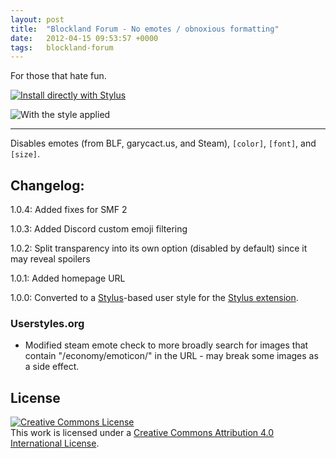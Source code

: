 ```yaml
---
layout: post
title:  "Blockland Forum - No emotes / obnoxious formatting"
date:   2012-04-15 09:53:57 +0000
tags:   blockland-forum
---
```


For those that hate fun.

[![Install directly with Stylus](https://img.shields.io/badge/Install%20directly%20with-Stylus-00adad.svg)](/userstyles/files/blf-no-formatting.user.css)

![With the style applied](/userstyles/img/64168_after.png)

---

Disables emotes (from BLF, garycact.us, and Steam), `[color]`, `[font]`, and `[size]`.

## Changelog:

1.0.4: Added fixes for SMF 2

1.0.3: Added Discord custom emoji filtering

1.0.2: Split transparency into its own option (disabled by default) since it may reveal spoilers

1.0.1: Added homepage URL

1.0.0: Converted to a [Stylus](http://stylus-lang.com/)-based user style for the [Stylus extension](http://add0n.com/stylus.html).

### Userstyles.org

- Modified steam emote check to more broadly search for images that contain "/economy/emoticon/" in the URL - may break some images as a side effect.

## License

[![Creative Commons License](https://i.creativecommons.org/l/by/4.0/88x31.png)](http://creativecommons.org/licenses/by/4.0/)  
This work is licensed under a [Creative Commons Attribution 4.0 International License](http://creativecommons.org/licenses/by/4.0/).
